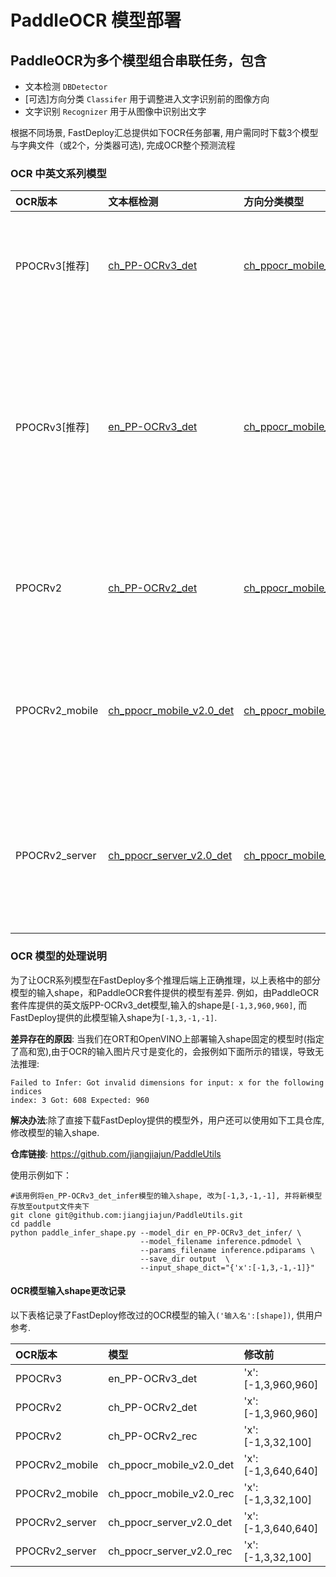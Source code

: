 # PaddleOCR 模型部署

## PaddleOCR为多个模型组合串联任务，包含
- 文本检测 `DBDetector`
- [可选]方向分类 `Classifer` 用于调整进入文字识别前的图像方向
- 文字识别 `Recognizer` 用于从图像中识别出文字

根据不同场景, FastDeploy汇总提供如下OCR任务部署, 用户需同时下载3个模型与字典文件（或2个，分类器可选), 完成OCR整个预测流程

### OCR 中英文系列模型

| OCR版本 | 文本框检测 | 方向分类模型 | 文字识别 |字典文件| 说明 |
|:----|:----|:----|:----|:----|:--------|
| PPOCRv3[推荐] |[ch_PP-OCRv3_det](https://paddleocr.bj.bcebos.com/PP-OCRv3/chinese/ch_PP-OCRv3_det_infer.tar) | [ch_ppocr_mobile_v2.0_cls](https://paddleocr.bj.bcebos.com/dygraph_v2.0/ch/ch_ppocr_mobile_v2.0_cls_infer.tar) | [ch_PP-OCRv3_rec](https://paddleocr.bj.bcebos.com/PP-OCRv3/chinese/ch_PP-OCRv3_rec_infer.tar) | [ppocr_keys_v1.txt](https://bj.bcebos.com/paddlehub/fastdeploy/ppocr_keys_v1.txt) | OCRv3系列原始超轻量模型，支持中英文、多语种文本检测 |
| PPOCRv3[推荐] |[en_PP-OCRv3_det](https://bj.bcebos.com/paddlehub/fastdeploy/en_PP-OCRv3_det_infer.tar.gz) | [ch_ppocr_mobile_v2.0_cls](https://paddleocr.bj.bcebos.com/dygraph_v2.0/ch/ch_ppocr_mobile_v2.0_cls_infer.tar) | [en_PP-OCRv3_rec](https://paddleocr.bj.bcebos.com/PP-OCRv3/english/en_PP-OCRv3_rec_infer.tar) | [en_dict.txt](https://bj.bcebos.com/paddlehub/fastdeploy/en_dict.txt) | OCRv3系列原始超轻量模型，支持英文与数字识别，除检测模型和识别模型的训练数据与中文模型不同以外，无其他区别 |
| PPOCRv2 |[ch_PP-OCRv2_det](https://bj.bcebos.com/paddlehub/fastdeploy/ch_PP-OCRv2_det_infer.tar.gz) | [ch_ppocr_mobile_v2.0_cls](https://paddleocr.bj.bcebos.com/dygraph_v2.0/ch/ch_ppocr_mobile_v2.0_cls_infer.tar) | [ch_PP-OCRv2_rec](https://bj.bcebos.com/paddlehub/fastdeploy/ch_PP-OCRv2_rec_infer.tar.gz) | [ppocr_keys_v1.txt](https://bj.bcebos.com/paddlehub/fastdeploy/ppocr_keys_v1.txt) | OCRv2系列原始超轻量模型，支持中英文、多语种文本检测 |
| PPOCRv2_mobile |[ch_ppocr_mobile_v2.0_det](https://bj.bcebos.com/paddlehub/fastdeploy/ch_ppocr_mobile_v2.0_det_infer.tar.gz) | [ch_ppocr_mobile_v2.0_cls](https://paddleocr.bj.bcebos.com/dygraph_v2.0/ch/ch_ppocr_mobile_v2.0_cls_infer.tar) | [ch_ppocr_mobile_v2.0_rec](https://bj.bcebos.com/paddlehub/fastdeploy/ch_ppocr_mobile_v2.0_rec_infer.tar.gz) | [ppocr_keys_v1.txt](https://bj.bcebos.com/paddlehub/fastdeploy/ppocr_keys_v1.txt) | OCRv2系列原始超轻量模型，支持中英文、多语种文本检测,比PPOCRv2更加轻量 |
| PPOCRv2_server |[ch_ppocr_server_v2.0_det](https://bj.bcebos.com/paddlehub/fastdeploy/ch_ppocr_server_v2.0_det_infer.tar.gz) | [ch_ppocr_mobile_v2.0_cls](https://paddleocr.bj.bcebos.com/dygraph_v2.0/ch/ch_ppocr_mobile_v2.0_cls_infer.tar) | [ch_ppocr_server_v2.0_rec](https://bj.bcebos.com/paddlehub/fastdeploy/ch_ppocr_server_v2.0_rec_infer.tar.gz) |[ppocr_keys_v1.txt](https://bj.bcebos.com/paddlehub/fastdeploy/ppocr_keys_v1.txt) | OCRv2服务器系列模型, 支持中英文、多语种文本检测，比超轻量模型更大，但效果更好|

### OCR 模型的处理说明

为了让OCR系列模型在FastDeploy多个推理后端上正确推理，以上表格中的部分模型的输入shape，和PaddleOCR套件提供的模型有差异.
例如，由PaddleOCR套件库提供的英文版PP-OCRv3_det模型,输入的shape是`[-1,3,960,960]`, 而FastDeploy提供的此模型输入shape为`[-1,3,-1,-1]`.

**差异存在的原因**: 当我们在ORT和OpenVINO上部署输入shape固定的模型时(指定了高和宽),由于OCR的输入图片尺寸是变化的，会报例如下面所示的错误，导致无法推理:
```
Failed to Infer: Got invalid dimensions for input: x for the following indices
index: 3 Got: 608 Expected: 960
```
**解决办法**:除了直接下载FastDeploy提供的模型外，用户还可以使用如下工具仓库, 修改模型的输入shape.

**仓库链接**: https://github.com/jiangjiajun/PaddleUtils

使用示例如下：
```
#该用例将en_PP-OCRv3_det_infer模型的输入shape, 改为[-1,3,-1,-1], 并将新模型存放至output文件夹下
git clone git@github.com:jiangjiajun/PaddleUtils.git
cd paddle
python paddle_infer_shape.py --model_dir en_PP-OCRv3_det_infer/ \
                             --model_filename inference.pdmodel \
                             --params_filename inference.pdiparams \
                             --save_dir output  \
                             --input_shape_dict="{'x':[-1,3,-1,-1]}"
```

#### OCR模型输入shape更改记录
以下表格记录了FastDeploy修改过的OCR模型的输入`('输入名':[shape])`, 供用户参考.

| OCR版本 | 模型 | 修改前 | 修改后 |
|:----|:----|:----|:----|
|PPOCRv3 |en_PP-OCRv3_det|'x':[-1,3,960,960]|'x':[-1,3,-1,-1]|
|PPOCRv2 |ch_PP-OCRv2_det|'x':[-1,3,960,960]|'x':[-1,3,-1,-1]|
|PPOCRv2 |ch_PP-OCRv2_rec|'x':[-1,3,32,100]|'x':[-1,3,-1,-1]|
|PPOCRv2_mobile |ch_ppocr_mobile_v2.0_det|'x':[-1,3,640,640]|'x':[-1,3,-1,-1]|
|PPOCRv2_mobile|ch_ppocr_mobile_v2.0_rec|'x':[-1,3,32,100]|'x':[-1,3,-1,-1]|
|PPOCRv2_server|ch_ppocr_server_v2.0_det|'x':[-1,3,640,640]|'x':[-1,3,-1,-1]|
|PPOCRv2_server |ch_ppocr_server_v2.0_rec|'x':[-1,3,32,100]|'x':[-1,3,-1,-1]|

